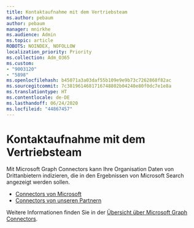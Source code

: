 ```yaml
---
title: Kontaktaufnahme mit dem Vertriebsteam
ms.author: pebaum
author: pebaum
manager: mnirkhe
ms.audience: Admin
ms.topic: article
ROBOTS: NOINDEX, NOFOLLOW
localization_priority: Priority
ms.collection: Adm_O365
ms.custom:
- "9003120"
- "5898"
ms.openlocfilehash: b45071a3a03daf55b109e9e9b73c7262868f82ac
ms.sourcegitcommit: 7c3819614681716748802b04240e80f0dc7e1e8a
ms.translationtype: HT
ms.contentlocale: de-DE
ms.lasthandoff: 06/24/2020
ms.locfileid: "44867457"
---
```

# <a name="contact-the-sales-team"></a>Kontaktaufnahme mit dem Vertriebsteam

Mit Microsoft Graph Connectors kann Ihre Organisation Daten von Drittanbietern indizieren, die in den Ergebnissen von Microsoft Search angezeigt werden sollen.

- [Connectors von Microsoft](https://docs.microsoft.com/microsoftsearch/connectors-gallery#Microsoft)
- [Connectors von unseren Partnern](https://docs.microsoft.com/microsoftsearch/connectors-gallery#Partners)

Weitere Informationen finden Sie in der [Übersicht über Microsoft Graph Connectors](https://docs.microsoft.com/microsoftsearch/connectors-overview).
